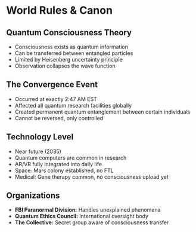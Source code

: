 # World Rules & Canon

## Quantum Consciousness Theory
- Consciousness exists as quantum information
- Can be transferred between entangled particles
- Limited by Heisenberg uncertainty principle
- Observation collapses the wave function

## The Convergence Event
- Occurred at exactly 2:47 AM EST
- Affected all quantum research facilities globally
- Created permanent quantum entanglement between certain individuals
- Cannot be reversed, only controlled

## Technology Level
- Near future (2035)
- Quantum computers are common in research
- AR/VR fully integrated into daily life
- Space: Mars colony established, no FTL
- Medical: Gene therapy common, no consciousness upload yet

## Organizations
- **FBI Paranormal Division:** Handles unexplained phenomena
- **Quantum Ethics Council:** International oversight body
- **The Collective:** Secret group aware of consciousness transfer
